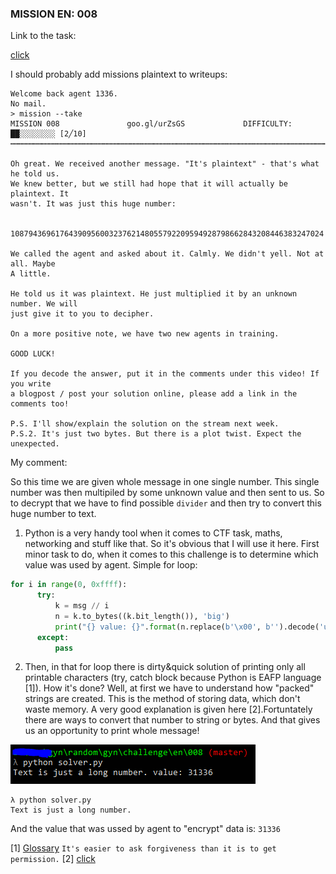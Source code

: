 ### MISSION EN: 008

Link to the task:

[click](http://gynvael.vexillium.org/ext/5706ef638fb18886808453f47db0f5269a203250_mission008.txt)

I should probably add missions plaintext to writeups:

```
Welcome back agent 1336.
No mail.
> mission --take
MISSION 008               goo.gl/urZsGS             DIFFICULTY: ██░░░░░░░░ [2╱10]
┅┅┅┅┅┅┅┅┅┅┅┅┅┅┅┅┅┅┅┅┅┅┅┅┅┅┅┅┅┅┅┅┅┅┅┅┅┅┅┅┅┅┅┅┅┅┅┅┅┅┅┅┅┅┅┅┅┅┅┅┅┅┅┅┅┅┅┅┅┅┅┅┅┅┅┅┅┅┅┅┅

Oh great. We received another message. "It's plaintext" - that's what he told us.
We knew better, but we still had hope that it will actually be plaintext. It
wasn't. It was just this huge number:

    1087943696176439095600323762148055792209594928798662843208446383247024

We called the agent and asked about it. Calmly. We didn't yell. Not at all. Maybe
A little.

He told us it was plaintext. He just multiplied it by an unknown number. We will
just give it to you to decipher.

On a more positive note, we have two new agents in training.

GOOD LUCK!

If you decode the answer, put it in the comments under this video! If you write
a blogpost / post your solution online, please add a link in the comments too!

P.S. I'll show/explain the solution on the stream next week.
P.S.2. It's just two bytes. But there is a plot twist. Expect the unexpected.
```

My comment:

So this time we are given whole message in one single number. This single number was then multipiled by some unknown value and then sent to us. So to decrypt that we have to find possible `divider` and then try to convert this huge number to text.

1. Python is a very handy tool when it comes to CTF task, maths, networking and stuff like that. So it's obvious that I will use it here. First minor task to do, when it comes to this challenge is to determine which value was used by agent. Simple for loop:
```python
for i in range(0, 0xffff):
      try:
          k = msg // i
          n = k.to_bytes((k.bit_length()), 'big')
          print("{} value: {}".format(n.replace(b'\x00', b'').decode('utf=8'), i))
      except:
          pass
```

2. Then, in that for loop there is dirty&quick solution of printing only all printable characters (try, catch block because Python is EAFP language [1]). How it's done? Well, at first we have to understand how "packed" strings are created. This is the method of storing data, which don't waste memory. A very good explanation is given here [2].Fortuntately there are ways to convert that number to string or bytes. And that gives us an  opportunity to print whole message!



![solution](solution.png)

```
λ python solver.py
Text is just a long number.
```

And the value that was ussed by agent to "encrypt" data is: `31336`


[1] [Glossary](https://docs.python.org/3/glossary.html#term-eafp) `It's easier to ask forgiveness than it is to get permission.`
[2] [click](https://forums.alliedmods.net/archive/index.php/t-90735.html)

